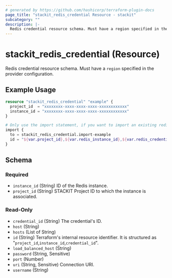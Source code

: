 ```yaml
---
# generated by https://github.com/hashicorp/terraform-plugin-docs
page_title: "stackit_redis_credential Resource - stackit"
subcategory: ""
description: |-
  Redis credential resource schema. Must have a region specified in the provider configuration.
---
```


# stackit_redis_credential (Resource)

Redis credential resource schema. Must have a `region` specified in the provider configuration.

## Example Usage

```terraform
resource "stackit_redis_credential" "example" {
  project_id  = "xxxxxxxx-xxxx-xxxx-xxxx-xxxxxxxxxxxx"
  instance_id = "xxxxxxxx-xxxx-xxxx-xxxx-xxxxxxxxxxxx"
}

# Only use the import statement, if you want to import an existing redis credential
import {
  to = stackit_redis_credential.import-example
  id = "${var.project_id},${var.redis_instance_id},${var.redis_credential_id}"
}
```

<!-- schema generated by tfplugindocs -->
## Schema

### Required

- `instance_id` (String) ID of the Redis instance.
- `project_id` (String) STACKIT Project ID to which the instance is associated.

### Read-Only

- `credential_id` (String) The credential's ID.
- `host` (String)
- `hosts` (List of String)
- `id` (String) Terraform's internal resource identifier. It is structured as "`project_id`,`instance_id`,`credential_id`".
- `load_balanced_host` (String)
- `password` (String, Sensitive)
- `port` (Number)
- `uri` (String, Sensitive) Connection URI.
- `username` (String)
